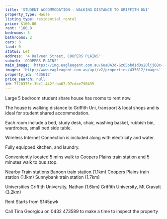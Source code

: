```yaml
---
title: 'STUDENT ACCOMMODATION - WALKING DISTANCE TO GRIFFITH UNI'
property_type: House
listing_type: residential_rental
price: $160.00
rent: '160.0'
bedrooms: 5
bathrooms: 2
cars: 0
land: 0
status: Let
address: '4 Dalveen Street, COOPERS PLAINS'
suburb: 'COOPERS PLAINS'
main_image: 'https://img.eagleagent.com.au/6uaDA3d-GzO5obd1dDs20ljj6Bc=/1280x854/smart/https://s3-us-west-2.amazonaws.com/eagleagent-orig/images/6826108/415381767-image-M.jpg'
images: 'http://www.eagleagent.com.au/api/v2/properties/435612/images'
property_id: '435612'
price_search: null
id: 7f20375c-3bc1-442f-ba67-97cdae790435
---
```

Large 5 bedroom student share house has rooms to rent now.

The house is walking distance to Griffith Uni, transport & local shops and is ideal for student shared accommodation.

Each room include a bed, study desk, chair, washing basket, rubbish bin, wardrobes, small bed side table.

Wireless Internet Connection is included along with electricity and water.

Fully equipped kitchen, and laundry.

Conveniently located 5 mins walk to Coopers Plains train station and 5 minutes walk to bus stop.

Nearby Train stations
Banoon train station (1.1km)
Coopers Plains train station (1.1km)
Sunnybank train station (1.7km)

Universities
Griffith University, Nathan (1.6km)
Griffith University, Mt Gravatt (3.2km)

Rent Starts from $145pwk

Call Tina Georgiou on 0432 473589 to make a time to inspect the property